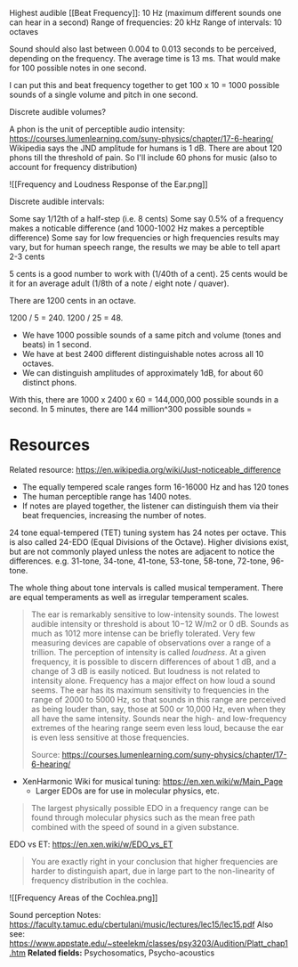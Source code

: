
Highest audible [[Beat Frequency]]: 10 Hz (maximum different sounds one can hear in a second)
Range of frequencies: 20 kHz
Range of intervals: 10 octaves

Sound should also last between 0.004 to 0.013 seconds to be perceived, depending on the frequency. The average time is 13 ms. That would make for 100 possible notes in one second.

I can put this and beat frequency together to get 100 x 10 = 1000 possible sounds of a single volume and pitch in one second.

Discrete audible volumes?

A phon is the unit of perceptible audio intensity: https://courses.lumenlearning.com/suny-physics/chapter/17-6-hearing/
Wikipedia says the JND amplitude for humans is 1 dB.
There are about 120 phons till the threshold of pain. So I'll include 60 phons for music (also to account for frequency distribution)

![[Frequency and Loudness Response of the Ear.png]]


Discrete audible intervals:

Some say 1/12th of a half-step (i.e. 8 cents)
Some say 0.5% of a frequency makes a noticable difference (and 1000-1002 Hz makes a perceptible difference)
Some say for low frequencies or high frequencies results may vary, but for human speech range, the results we may be able to tell apart 2-3 cents

5 cents is a good number to work with (1/40th of a cent). 25 cents would be it for an average adult (1/8th of a note / eight note / quaver).

There are 1200 cents in an octave.

1200 / 5 = 240.
1200 / 25 = 48.

- We have 1000 possible sounds of a same pitch and volume (tones and beats) in 1 second.
- We have at best 2400 different distinguishable notes across all 10 octaves.
- We can distinguish amplitudes of approximately 1dB, for about 60 distinct phons.

With this, there are 1000 x 2400 x 60 = 144,000,000 possible sounds in a second.
In 5 minutes, there are 144 million^300 possible sounds = 
# Resources
Related resource: https://en.wikipedia.org/wiki/Just-noticeable_difference
- The equally tempered scale ranges form 16-16000 Hz and has 120 tones
- The human perceptible range has 1400 notes.
- If notes are played together, the listener can distinguish them via their beat frequencies, increasing the number of notes.

24 tone equal-tempered (TET) tuning system has 24 notes per octave. This is also called 24-EDO (Equal Divisions of the Octave). Higher divisions exist, but are not commonly played unless the notes are adjacent to notice the differences. e.g. 31-tone, 34-tone, 41-tone, 53-tone, 58-tone, 72-tone, 96-tone.

The whole thing about tone intervals is called musical temperament. There are equal temperaments as well as irregular temperament scales.

> The ear is remarkably sensitive to low-intensity sounds. The lowest audible intensity or threshold is about 10−12 W/m2 or 0 dB. Sounds as much as 1012 more intense can be briefly tolerated. Very few measuring devices are capable of observations over a range of a trillion. The perception of intensity is called _loudness_. At a given frequency, it is possible to discern differences of about 1 dB, and a change of 3 dB is easily noticed. But loudness is not related to intensity alone. Frequency has a major effect on how loud a sound seems. The ear has its maximum sensitivity to frequencies in the range of 2000 to 5000 Hz, so that sounds in this range are perceived as being louder than, say, those at 500 or 10,000 Hz, even when they all have the same intensity. Sounds near the high- and low-frequency extremes of the hearing range seem even less loud, because the ear is even less sensitive at those frequencies. 
> 
> Source: https://courses.lumenlearning.com/suny-physics/chapter/17-6-hearing/

- XenHarmonic Wiki for musical tuning: https://en.xen.wiki/w/Main_Page
	- Larger EDOs are for use in molecular physics, etc.

> The largest physically possible EDO in a frequency range can be found through molecular physics such as the mean free path combined with the speed of sound in a given substance. 

EDO vs ET: https://en.xen.wiki/w/EDO_vs_ET

> You are exactly right in your conclusion that higher frequencies are harder to distinguish apart, due in large part to the non-linearity of frequency distribution in the cochlea. 

![[Frequency Areas of the Cochlea.png]]

Sound perception Notes: https://faculty.tamuc.edu/cbertulani/music/lectures/lec15/lec15.pdf
Also see: https://www.appstate.edu/~steelekm/classes/psy3203/Audition/Platt_chap1.htm
**Related fields:** Psychosomatics, Psycho-acoustics